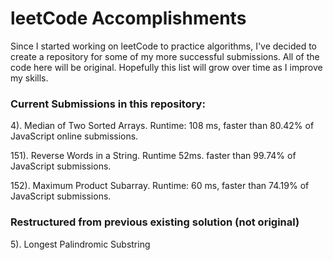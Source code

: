 # leetCode Accomplishments

Since I started working on leetCode to practice algorithms, I've decided to create a repository for some of my more successful submissions.  All of the code here will be original.  Hopefully this list will grow over time as I improve my skills.

### Current Submissions in this repository:

4). Median of Two Sorted Arrays.  Runtime: 108 ms, faster than 80.42% of JavaScript online submissions.

151). Reverse Words in a String.  Runtime 52ms.  faster than 99.74% of JavaScript submissions.

152). Maximum Product Subarray.  Runtime: 60 ms, faster than 74.19% of JavaScript submissions.

### Restructured from previous existing solution (not original)

5). Longest Palindromic Substring
